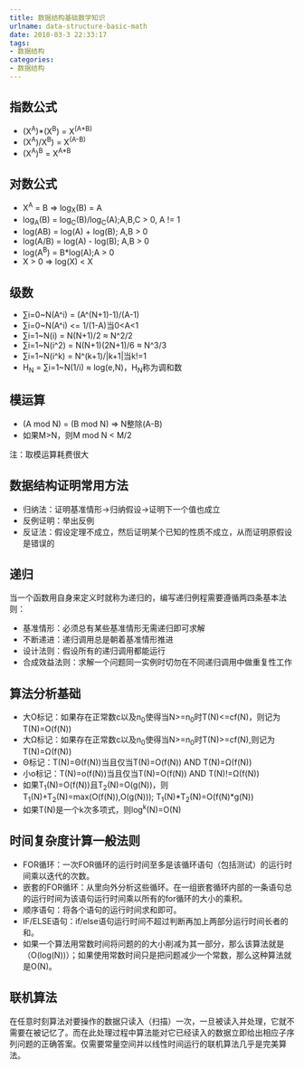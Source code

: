 ```yaml
---
title: 数据结构基础数学知识
urlname: data-structure-basic-math
date: 2018-03-3 22:33:17
tags:
- 数据结构
categories:
- 数据结构
---
```


## 指数公式

- (X<sup>A</sup>)*(X<sup>B</sup>) = X<sup>(A+B)</sup>
- (X<sup>A</sup>)/X<sup>B</sup>) = X<sup>(A-B)</sup>
- (X<sup>A</sup>)<sup>B</sup> = X<sup>A*B</sup>

## 对数公式

- X<sup>A</sup> = B => log<sub>X</sub>(B) = A
- log<sub>A</sub>(B) = log<sub>C</sub>(B)/log<sub>C</sub>(A);A,B,C > 0, A != 1
- log(AB) = log(A) + log(B); A,B > 0
- log(A/B) = log(A) - log(B); A,B > 0
- log(A<sup>B</sup>) = B*log(A);A > 0
- X > 0 => log(X) < X

## 级数

- ∑i=0~N(A^i) = (A^(N+1)-1)/(A-1)
- ∑i=0~N(A^i) <= 1/(1-A)当0<A<1
- ∑i=1~N(i) = N(N+1)/2 ≈ N^2/2
- ∑i=1~N(i^2) = N(N+1)(2N+1)/6 ≈ N^3/3
- ∑i=1~N(i^k) = N^(k+1)/|k+1|当k!=1
- H<sub>N</sub> = ∑i=1~N(1/i) ≈ log(e,N)，H<sub>N</sub>称为调和数


## 模运算

- (A mod N) = (B mod N) => N整除(A-B)
- 如果M>N，则M mod N < M/2

注：取模运算耗费很大

## 数据结构证明常用方法

- 归纳法：证明基准情形->归纳假设->证明下一个值也成立
- 反例证明：举出反例
- 反证法：假设定理不成立，然后证明某个已知的性质不成立，从而证明原假设是错误的

## 递归
当一个函数用自身来定义时就称为递归的，编写递归例程需要遵循两四条基本法则：

- 基准情形：必须总有某些基准情形无需递归即可求解
- 不断递进：递归调用总是朝着基准情形推进
- 设计法则：假设所有的递归调用都能运行
- 合成效益法则：求解一个问题同一实例时切勿在不同递归调用中做重复性工作 

## 算法分析基础

- 大O标记：如果存在正常数c以及n<sub>0</sub>使得当N>=n<sub>0</sub>时T(N)<=cf(N)，则记为T(N)=O(f(N))
- 大Ω标记：如果存在正常数c以及n<sub>0</sub>使得当N>=n<sub>0</sub>时T(N)>=cf(N),则记为T(N)=Ω(f(N))
- Θ标记：T(N)=Θ(f(N))当且仅当T(N)=O(f(N)) AND T(N)=Ω(f(N))
- 小o标记：T(N)=o(f(N))当且仅当T(N)=O(f(N)) AND T(N)!=Ω(f(N))
- 如果T<sub>1</sub>(N)=O(f(N))且T<sub>2</sub>(N)=O(g(N))，则T<sub>1</sub>(N)+T<sub>2</sub>(N)=max(O(f(N)),O(g(N))); T<sub>1</sub>(N)\*T<sub>2</sub>(N)=O(f(N)\*g(N))
- 如果T(N)是一个k次多项式，则log<sup>k</sup>(N)=O(N)

## 时间复杂度计算一般法则

- FOR循环：一次FOR循环的运行时间至多是该循环语句（包括测试）的运行时间乘以迭代的次数。
- 嵌套的FOR循环：从里向外分析这些循环。在一组嵌套循环内部的一条语句总的运行时间为该语句运行时间乘以所有的for循环的大小的乘积。
- 顺序语句：将各个语句的运行时间求和即可。
- IF/ELSE语句：if/else语句运行时间不超过判断再加上两部分运行时间长者的和。
- 如果一个算法用常数时间将问题的的大小削减为其一部分，那么该算法就是（O(log(N))）；如果使用常数时间只是把问题减少一个常数，那么这种算法就是O(N)。

## 联机算法
在任意时刻算法对要操作的数据只读入（扫描）一次，一旦被读入并处理，它就不需要在被记忆了。而在此处理过程中算法能对它已经读入的数据立即给出相应子序列问题的正确答案。仅需要常量空间并以线性时间运行的联机算法几乎是完美算法。



